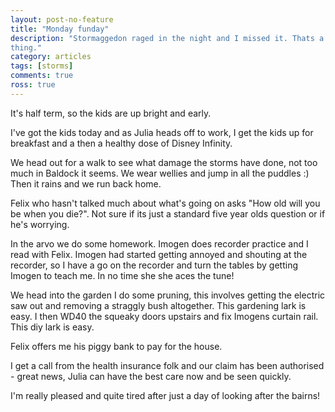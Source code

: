 ```yaml
---
layout: post-no-feature
title: "Monday funday"
description: "Stormaggedon raged in the night and I missed it. Thats a good
thing."
category: articles
tags: [storms]
comments: true
ross: true
---
```


It's half term, so the kids are up bright and early.

I've got the kids today and as Julia heads off to work, I
get the kids up for breakfast and a then a healthy dose of Disney Infinity.

We head out for a walk to see what damage the storms have done, not too much in
Baldock it seems. We wear wellies and jump in all the puddles :)  Then it rains
and we run back home.

Felix who hasn't talked much about what's going on asks "How old will you be
when you die?". Not sure if its just a standard five year olds question or if
he's worrying.

In the arvo we do some homework. Imogen does recorder practice and I read with
Felix.  Imogen had started getting annoyed and shouting at the recorder, so
I have a go on the recorder and turn the tables by getting Imogen to teach me.
In no time she she aces the tune!

We head into the garden I do some pruning, this involves getting the electric saw out and
removing a straggly bush altogether.  This gardening lark is easy. I then WD40
the squeaky doors upstairs and fix Imogens curtain rail.  This diy lark is easy.

Felix offers me his piggy bank to pay for the house.

I get a call from the health insurance folk and our claim has been authorised - great
news, Julia can have the best care now and be seen quickly.

I'm really pleased and quite tired after just a day of looking after the bairns!